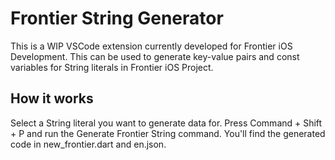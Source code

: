 # Frontier String Generator

This is a WIP VSCode extension currently developed for Frontier iOS Development. This can be used to generate key-value pairs and const variables for String literals in Frontier iOS Project.

## How it works

Select a String literal you want to generate data for. Press Command + Shift + P and run the Generate Frontier String command. You'll find the generated code in new_frontier.dart and en.json.
